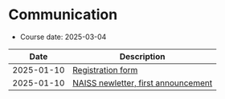 # Communication

- Course date: 2025-03-04

Date      |Description
----------|-------------------------------------
2025-01-10|[Registration form](registration_form.md)
2025-01-10|[NAISS newletter, first announcement](newletter_first_announcement.md)


